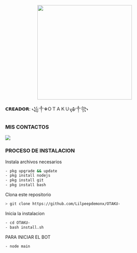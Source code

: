 <p align="center">
<img src="./media/logo(6).jpg" width="300" height="300"/>
</p>
𝗖𝗥𝗘𝗔𝗗𝗢𝗥: ꧁༒☬ＯＴＡＫＵৡ☬༒꧂

### MIS CONTACTOS
<p>
<a href="http://wa.me/+51914261272" target="blank"><img src="https://img.shields.io/badge/Whatsapp-30302f?style=flat&logo=whatsapp" /></a>

</p>

### PROCESO DE INSTALACION
Instala archivos necesarios
```bash
- pkg upgrade && update
- pkg install nodejs
- pkg install git
- pkg install bash
```
Clona este repositorio
 ```bash
> git clone https://github.com/Lilpeepdemonx/OTAKU-
```
Inicia la instalacion
```bash
- cd OTAKU-
- bash install.sh
```
PARA INICIAR EL BOT

 ```bash
- node main

```

